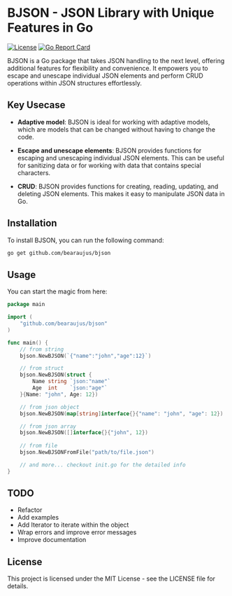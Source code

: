 # BJSON - JSON Library with Unique Features in Go

[![License](https://img.shields.io/badge/license-MIT-blue.svg)](https://github.com/bearaujus/bjson/blob/master/LICENSE)
[![Go Report Card](https://goreportcard.com/badge/github.com/bearaujus/bjson)](https://goreportcard.com/report/github.com/bearaujus/bjson)

BJSON is a Go package that takes JSON handling to the next level, offering additional features for flexibility and convenience. 
It empowers you to escape and unescape individual JSON elements and perform CRUD operations within JSON structures effortlessly.

## Key Usecase

- **Adaptive model**: BJSON is ideal for working with adaptive models, which are models that can be changed without having to change the code.

- **Escape and unescape elements**: BJSON provides functions for escaping and unescaping individual JSON elements. This can be useful for sanitizing data or for working with data that contains special characters.

- **CRUD**: BJSON provides functions for creating, reading, updating, and deleting JSON elements. This makes it easy to manipulate JSON data in Go.

## Installation

To install BJSON, you can run the following command:

```bash
go get github.com/bearaujus/bjson
```

## Usage

You can start the magic from here:

```go
package main

import (
	"github.com/bearaujus/bjson"
)

func main() {
	// from string
	bjson.NewBJSON(`{"name":"john","age":12}`)

	// from struct
	bjson.NewBJSON(struct {
		Name string `json:"name"`
		Age  int    `json:"age"`
	}{Name: "john", Age: 12})

	// from json object
	bjson.NewBJSON(map[string]interface{}{"name": "john", "age": 12})

	// from json array
	bjson.NewBJSON([]interface{}{"john", 12})
	
	// from file
	bjson.NewBJSONFromFile("path/to/file.json")

	// and more... checkout init.go for the detailed info
}

```


## TODO

- Refactor
- Add examples
- Add Iterator to iterate within the object
- Wrap errors and improve error messages
- Improve documentation

## License

This project is licensed under the MIT License - see the LICENSE file for details.
